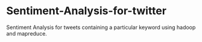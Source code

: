 # Sentiment-Analysis-for-twitter
Sentiment Analysis for tweets containing a particular keyword using hadoop and mapreduce.

